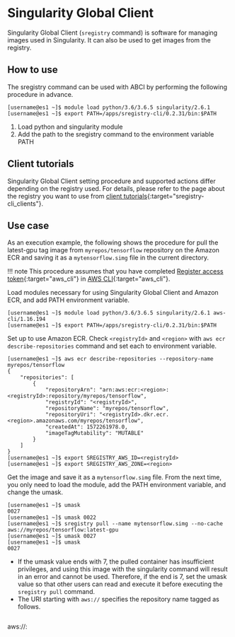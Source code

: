 # Singularity Global Client

Singularity Global Client (``sregistry`` command) is software for managing images used in Singularity. It can also be used to get images from the registry.


## How to use
The sregistry command can be used with ABCI by performing the following procedure in advance.

```
[username@es1 ~]$ module load python/3.6/3.6.5 singularity/2.6.1
[username@es1 ~]$ export PATH=/apps/sregistry-cli/0.2.31/bin:$PATH

```

1. Load python and singularity module
1. Add the path to the sregistry command to the environment variable PATH


## Client tutorials
Singularity Global Client setting procedure and supported actions differ depending on the registry used.
For details, please refer to the page about the registry you want to use from [client tutorials](https://singularityhub.github.io/sregistry-cli/clients){:target="sregistry-cli_clients"}.


## Use case
As an execution example, the following shows the procedure for pull the latest-gpu tag image from ``myrepos/tensorflow`` repository on the Amazon ECR and saving it as a ``mytensorflow.simg`` file in the current directory.


!!! note
    This procedure assumes that you have completed [Register access token](/tips/awscli/#register-access-token){:target="aws_cli"} in [AWS CLI](/tips/awscli/){:target="aws_cli"}.


Load modules necessary for using Singularity Global Client and Amazon ECR, and add PATH environment variable.
```
[username@es1 ~]$ module load python/3.6/3.6.5 singularity/2.6.1 aws-cli/1.16.194
[username@es1 ~]$ export PATH=/apps/sregistry-cli/0.2.31/bin:$PATH
```


Set up to use Amazon ECR. Check ``<registryId>`` and ``<region>`` with ``aws ecr describe-repositories`` command and set each to environment variable.
```
[username@es1 ~]$ aws ecr describe-repositories --repository-name myrepos/tensorflow
{
    "repositories": [
        {
            "repositoryArn": "arn:aws:ecr:<region>:<registryId>:repository/myrepos/tensorflow",
            "registryId": "<registryId>",
            "repositoryName": "myrepos/tensorflow",
            "repositoryUri": "<registryId>.dkr.ecr.<region>.amazonaws.com/myrepos/tensorflow",
            "createdAt": 1572261978.0,
            "imageTagMutability": "MUTABLE"
        }
    ]
}
[username@es1 ~]$ export SREGISTRY_AWS_ID=<registryId>
[username@es1 ~]$ export SREGISTRY_AWS_ZONE=<region>
```

Get the image and save it as a ``mytensorflow.simg`` file.
From the next time, you only need to load the module, add the PATH environment variable, and change the umask.
```
[username@es1 ~]$ umask
0027
[username@es1 ~]$ umask 0022
[username@es1 ~]$ sregistry pull --name mytensorflow.simg --no-cache aws://myrepos/tensorflow:latest-gpu
[username@es1 ~]$ umask 0027
[username@es1 ~]$ umask
0027
```

* If the umask value ends with 7, the pulled container has insufficient privileges, and using this image with the singularity command will result in an error and cannot be used. Therefore, if the end is 7, set the umask value so that other users can read and execute it before executing the ``sregistry pull`` command.
* The URI starting with ``aws://`` specifies the repository name tagged as follows.
  ```
aws://<repositoryName>:<imageTag>
  ```

